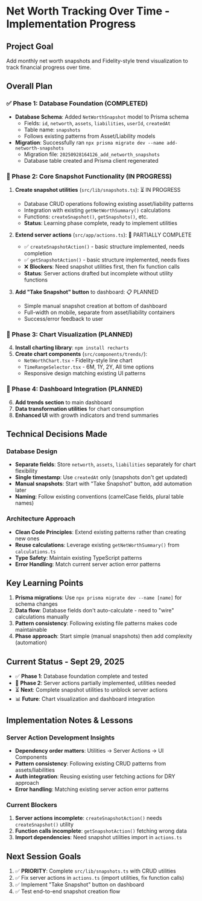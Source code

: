 # Net Worth Tracking Over Time - Implementation Progress

## Project Goal
Add monthly net worth snapshots and Fidelity-style trend visualization to track financial progress over time.

## Overall Plan

### ✅ Phase 1: Database Foundation (COMPLETED)
- **Database Schema**: Added `NetWorthSnapshot` model to Prisma schema
  - Fields: `id`, `networth`, `assets`, `liabilities`, `userId`, `createdAt`
  - Table name: `snapshots`
  - Follows existing patterns from Asset/Liability models
- **Migration**: Successfully ran `npx prisma migrate dev --name add-networth-snapshots`
  - Migration file: `20250928164126_add_networth_snapshots`
  - Database table created and Prisma client regenerated

### 🔄 Phase 2: Core Snapshot Functionality (IN PROGRESS)
1. **Create snapshot utilities** (`src/lib/snapshots.ts`): ⏳ IN PROGRESS
   - Database CRUD operations following existing asset/liability patterns
   - Integration with existing `getNetWorthSummary()` calculations
   - Functions: `createSnapshot()`, `getSnapshots()`, etc.
   - **Status**: Learning phase complete, ready to implement utilities

2. **Extend server actions** (`src/app/actions.ts`): 🔄 PARTIALLY COMPLETE
   - ✅ `createSnapshotAction()` - basic structure implemented, needs completion
   - ✅ `getSnapshotAction()` - basic structure implemented, needs fixes
   - ❌ **Blockers**: Need snapshot utilities first, then fix function calls
   - **Status**: Server actions drafted but incomplete without utility functions

3. **Add "Take Snapshot" button** to dashboard: 📋 PLANNED
   - Simple manual snapshot creation at bottom of dashboard
   - Full-width on mobile, separate from asset/liability containers
   - Success/error feedback to user

### 📅 Phase 3: Chart Visualization (PLANNED)
4. **Install charting library**: `npm install recharts`
5. **Create chart components** (`src/components/trends/`):
   - `NetWorthChart.tsx` - Fidelity-style line chart
   - `TimeRangeSelector.tsx` - 6M, 1Y, 2Y, All time options
   - Responsive design matching existing UI patterns

### 🎨 Phase 4: Dashboard Integration (PLANNED)
6. **Add trends section** to main dashboard
7. **Data transformation utilities** for chart consumption
8. **Enhanced UI** with growth indicators and trend summaries

## Technical Decisions Made

### Database Design
- **Separate fields**: Store `networth`, `assets`, `liabilities` separately for chart flexibility
- **Single timestamp**: Use `createdAt` only (snapshots don't get updated)
- **Manual snapshots**: Start with "Take Snapshot" button, add automation later
- **Naming**: Follow existing conventions (camelCase fields, plural table names)

### Architecture Approach
- **Clean Code Principles**: Extend existing patterns rather than creating new ones
- **Reuse calculations**: Leverage existing `getNetWorthSummary()` from `calculations.ts`
- **Type Safety**: Maintain existing TypeScript patterns
- **Error Handling**: Match current server action error patterns

## Key Learning Points
1. **Prisma migrations**: Use `npx prisma migrate dev --name [name]` for schema changes
2. **Data flow**: Database fields don't auto-calculate - need to "wire" calculations manually
3. **Pattern consistency**: Following existing file patterns makes code maintainable
4. **Phase approach**: Start simple (manual snapshots) then add complexity (automation)

## Current Status - Sept 29, 2025
- ✅ **Phase 1**: Database foundation complete and tested
- 🔄 **Phase 2**: Server actions partially implemented, utilities needed
- ⏳ **Next**: Complete snapshot utilities to unblock server actions
- 📊 **Future**: Chart visualization and dashboard integration

## Implementation Notes & Lessons
### Server Action Development Insights
- **Dependency order matters**: Utilities → Server Actions → UI Components
- **Pattern consistency**: Following existing CRUD patterns from assets/liabilities
- **Auth integration**: Reusing existing user fetching actions for DRY approach
- **Error handling**: Matching existing server action error patterns

### Current Blockers
1. **Server actions incomplete**: `createSnapshotAction()` needs `createSnapshot()` utility
2. **Function calls incomplete**: `getSnapshotAction()` fetching wrong data
3. **Import dependencies**: Need snapshot utilities import in `actions.ts`

## Next Session Goals
1. ✅ **PRIORITY**: Complete `src/lib/snapshots.ts` with CRUD utilities
2. ✅ Fix server actions in `actions.ts` (import utilities, fix function calls)
3. ✅ Implement "Take Snapshot" button on dashboard
4. ✅ Test end-to-end snapshot creation flow